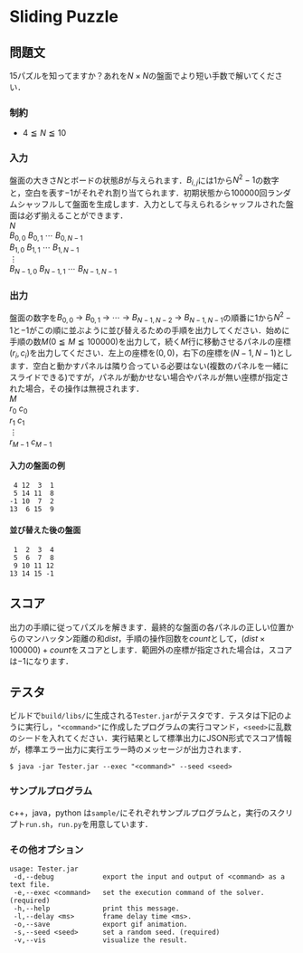 # Sliding Puzzle

## 問題文
$15$パズルを知ってますか？あれを$N×N$の盤面でより短い手数で解いてください．

### 制約
- $4 \leqq N \leqq 10$

### 入力
盤面の大きさ$N$とボードの状態$B$が与えられます．$B_{i,j}$には$1$から$N^2-1$の数字と，空白を表す$-1$がそれぞれ割り当てられます．初期状態から$100000$回ランダムシャッフルして盤面を生成します．入力として与えられるシャッフルされた盤面は必ず揃えることができます．  
$N$  
$B_{0,0} \ B_{0,1} \ \cdots \ B_{0,N-1}$  
$B_{1,0} \ B_{1,1} \ \cdots \ B_{1,N-1}$  
$\vdots$  
$B_{N-1,0} \ B_{N-1,1} \ \cdots \ B_{N-1,N-1}$  

### 出力
盤面の数字を$B_{0,0} \ \rightarrow \ B_{0,1}  \ \rightarrow \ \cdots \ \rightarrow \ B_{N-1,N-2} \ \rightarrow \ B_{N-1,N-1}$の順番に$1$から$N^2-1$と$-1$がこの順に並ぶように並び替えるための手順を出力してください．始めに手順の数$M(0 \leqq M \leqq 100000)$を出力して，続く$M$行に移動させるパネルの座標$(r_{i},c_{i})$を出力してください．左上の座標を$(0,0)$，右下の座標を$(N-1,N-1)$とします．空白と動かすパネルは隣り合っている必要はない(複数のパネルを一緒にスライドできる)ですが，パネルが動かせない場合やパネルが無い座標が指定された場合，その操作は無視されます．  
$M$  
$r_{0} \ c_{0}$  
$r_{1} \ c_{1}$  
$\vdots$  
$r_{M - 1} \ c_{M - 1}$  

#### 入力の盤面の例
```
 4 12  3  1
 5 14 11  8
-1 10  7  2
13  6 15  9
```

#### 並び替えた後の盤面
```
 1  2  3  4
 5  6  7  8
 9 10 11 12
13 14 15 -1
```

## スコア
出力の手順に従ってパズルを解きます．最終的な盤面の各パネルの正しい位置からのマンハッタン距離の和$dist$，手順の操作回数を$count$として，$(dist × 100000) + count$をスコアとします．範囲外の座標が指定された場合は，スコアは$-1$になります．

## テスタ
ビルドで`build/libs/`に生成される`Tester.jar`がテスタです．テスタは下記のように実行し，`"<command>"`に作成したプログラムの実行コマンド，`<seed>`に乱数のシードを入れてください．実行結果として標準出力にJSON形式でスコア情報が，標準エラー出力に実行エラー時のメッセージが出力されます．
```
$ java -jar Tester.jar --exec "<command>" --seed <seed>
```
### サンプルプログラム
c++，java，python は`sample/`にそれぞれサンプルプログラムと，実行のスクリプト`run.sh`，`run.py`を用意しています．

### その他オプション
```
usage: Tester.jar
 -d,--debug            export the input and output of <command> as a text file.
 -e,--exec <command>   set the execution command of the solver. (required)
 -h,--help             print this message.
 -l,--delay <ms>       frame delay time <ms>.
 -o,--save             export gif animation.
 -s,--seed <seed>      set a random seed. (required)
 -v,--vis              visualize the result.
```
